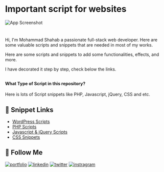 
# Important script for websites


![App Screenshot](https://code.visualstudio.com/opengraphimg/opengraph-home.png)

# 


Hi, I'm Mohammad Shahab a passionate full-stack web developer. Here are some valuable scripts and snippets that are needed in most of my works.

Here are some scripts and snippets to add some functionalities, effects, and more.

I have decorated it step by step, check below the links.
## 
## 

#### What Type of Script in this repository?

Here is lots of Script snippets like PHP, Javascript, jQuery, CSS and etc.

## 
## 



## 🔗 Snippet Links

- [WordPress Scripts](https://github.com/shb-services/imortant-scripts-for-web/blob/main/WordPress%20Script.md)
- [PHP Scripts](https://github.com/shb-services/imortant-scripts-for-web/blob/main/php%20snippets.md)
- [Javascript & jQuery Scripts](https://github.com/shb-services/imortant-scripts-for-web/blob/main/js%20and%20jquery.md)
- [CSS Snippets](https://github.com/shb-services/imortant-scripts-for-web/blob/main/CSS%20Snippets.md)


## 🔗 Follow Me
[![portfolio](https://img.shields.io/badge/my_portfolio-000?style=for-the-badge&logo=ko-fi&logoColor=white)](https://frshahab.me/)
[![linkedin](https://img.shields.io/badge/linkedin-0A66C2?style=for-the-badge&logo=linkedin&logoColor=white)](https://www.linkedin.com/in/frshahab/)
[![twitter](https://img.shields.io/badge/twitter-1DA1F2?style=for-the-badge&logo=twitter&logoColor=white)](https://twitter.com/shb_services)
[![instragram](https://img.shields.io/badge/Instagram-E4405F?style=for-the-badge&logo=instagram&logoColor=white)](https://www.instagram.com/shahab.insta/)

